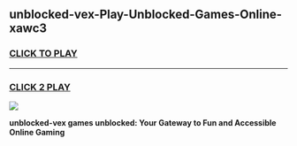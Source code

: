 
## unblocked-vex-Play-Unblocked-Games-Online-xawc3
<h3>
<a href="https://premium76.site?title=unblocked-vex&ref=25A">CLICK TO PLAY</a></h3>
<hr>

<h3>
<a href="https://premium76.site?title=unblocked-vex&ref=25A">CLICK 2 PLAY</a>
  
</h3>

<a href="https://premium76.site?title=unblocked-vex&ref=25A"><img src="https://clearcache.store/games.png"></a>


**unblocked-vex games unblocked: Your Gateway to Fun and Accessible Online Gaming**
